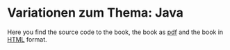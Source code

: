 # Variationen zum Thema: Java

Here you find the source code to the book, the book as [pdf](https://github.com/rplano/book6_JavaScript/raw/main/Variations_on_a_Theme_JavaScript.pdf "pdf") and the book in [HTML](https://rplano.github.io/book6_JavaScript/ "HTML") format.
